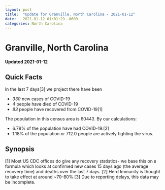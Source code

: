 ```yaml
---
layout: post
title:  "Update for Granville, North Carolina - 2021-01-12"
date:   2021-01-12 01:01:29 -0600
categories: North Carolina
---
```


# Granville, North Carolina
#### Updated 2021-01-12

## Quick Facts

In the last 7 days[3] we project there have been
- *330* new cases of COVID-19
- *4* people have died of COVID-19
- *83* people have recovered from COVID-19[1]

The population in this census area is 60443. By our calculations:
- 6.78% of the population have had COVID-19.[2]
- 1.18% of the population or 712.0 people are actively fighting the virus.

## Synopsis




[1] Most US CDC offices do give any recovery statistics- we base this on a formula which looks at confirmed new cases
15 days ago (the average recovery time) and deaths over the last 7 days.
[2] Herd Immunity is thought to take effect at around ~70-80%
[3] Due to reporting delays, this data may be incomplete. 
    